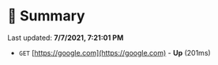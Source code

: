 # 📖 Summary
Last updated: **7/7/2021, 7:21:01 PM**

- `GET` [https://google.com](https://google.com) - **Up** (201ms)
